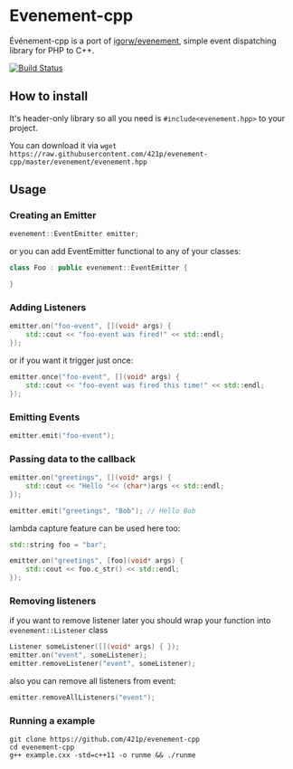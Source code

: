 # Evenement-cpp

Événement-cpp is a port of [igorw/evenement](https://github.com/igorw/evenement), simple event dispatching library for PHP to C++.

[![Build Status](https://travis-ci.org/421p/evenement-cpp.svg?branch=master)](https://travis-ci.org/421p/evenement-cpp)
## How to install

It's header-only library so all you need is `#include<evenement.hpp>` to your project.

You can download it via `wget https://raw.githubusercontent.com/421p/evenement-cpp/master/evenement/evenement.hpp`

## Usage

### Creating an Emitter

```c++
evenement::EventEmitter emitter;
```

or you can add EventEmitter functional to any of your classes:

```c++
class Foo : public evenement::EventEmitter {

}
```

### Adding Listeners

```c++
emitter.on("foo-event", [](void* args) {
    std::cout << "foo-event was fired!" << std::endl;
});
```

or if you want it trigger just once:

```c++
emitter.once("foo-event", [](void* args) {
    std::cout << "foo-event was fired this time!" << std::endl;
});
```

### Emitting Events

```c++
emitter.emit("foo-event");
```

### Passing data to the callback

```c++
emitter.on("greetings", [](void* args) {
    std::cout << "Hello "<< (char*)args << std::endl;
});

emitter.emit("greetings", "Bob"); // Hello Bob
```

lambda capture feature can be used here too:

```c++
std::string foo = "bar";

emitter.on("greetings", [foo](void* args) {
    std::cout << foo.c_str() << std::endl;
});

```

### Removing listeners

if you want to remove listener later you should wrap your function into `evenement::Listener` class

```c++
Listener someListener([](void* args) { });
emitter.on("event", someListener);
emitter.removeListener("event", someListener);
```

also you can remove all listeners from event:

```c++
emitter.removeAllListeners("event");
```

### Running a example

```
git clone https://github.com/421p/evenement-cpp
cd evenement-cpp
g++ example.cxx -std=c++11 -o runme && ./runme  
```
